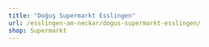 ```yaml
---
title: "Doğuş Supermarkt Esslingen"
url: /esslingen-am-neckar/dogus-supermarkt-esslingen/
shop: Supermarkt
---
```

